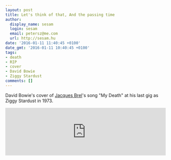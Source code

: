 ```yaml
---
layout: post
title: Let's think of that, And the passing time
author:
  display_name: sesam
  login: sesam
  email: petersz@me.com
  url: http://sesam.hu
date: '2016-01-11 11:40:45 +0100'
date_gmt: '2016-01-11 10:40:45 +0100'
tags:
- death
- RIP
- cover
- David Bowie
- Ziggy Stardust
comments: []
---
```


David Bowie's cover of [Jacques Brel](https://en.wikipedia.org/wiki/Jacques_Brel)'s song "My Death" at his last gig as Ziggy Stardust in 1973.

<div class="iframe-container">
<iframe src="https://www.youtube.com/embed/rIzE3j84kKU" width="100%" frameborder="0" allow="accelerometer; autoplay; clipboard-write; encrypted-media; gyroscope; picture-in-picture" allowfullscreen></iframe>
</div>
